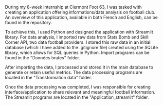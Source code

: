 During my 8-week internship at Clermont Foot 63, I was tasked with creating an application offering informations/data analysis on football club.
An overview of this application, available in both French and English, can be found in the repository.

To achieve this, I used Python and designed the application with Streamlit library. For data analysis, I imported raw data from Stats Bomb and Skill Corner API, two data football providers. I stored this raw data in an initial database (which I have added to the .gitignore file) created using the SQLite library, which allows for SQL queries in Python. Import programs can be found in the "Données brutes" folder.

After importing the data, I processed and stored it in the main database to generate or retain useful metrics. The data processing programs are located in the "Transformation data" folder.

Once the data processing was completed, I was responsible for creating interface/application to share relevant and meaningful football information. The Streamlit programs are located in the "Application_streamlit" folder.
